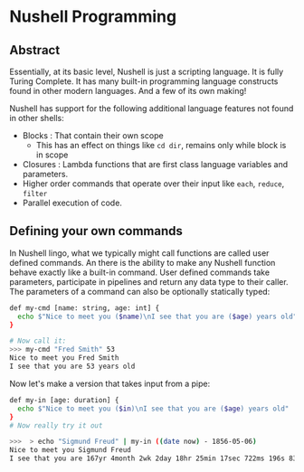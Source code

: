 # Nushell Programming

## Abstract

Essentially, at its basic level, Nushell is just a scripting language.
It is fully Turing Complete. It has many built-in programming language
constructs found in other modern languages. And a few of its own making!

Nushell has support for the following additional language features not found
in other shells:

- Blocks : That contain their own scope
  * This has an effect on things like `cd dir`, remains only while block is in scope
- Closures : Lambda functions that are first class language variables and parameters.
- Higher order commands that operate over their input like `each`, `reduce`, `filter`
- Parallel execution of code.


## Defining your own commands

In Nushell lingo, what we typically might call functions are called user
defined commands. An there is the ability to make any Nushell function
behave exactly like a built-in command. User defined commands take parameters,
participate in pipelines and return any data type to their caller.
The parameters of a command can also be optionally statically typed:

```sh
def my-cmd [name: string, age: int] {
  echo $"Nice to meet you ($name)\nI see that you are ($age) years old"
}

# Now call it:
>>> my-cmd "Fred Smith" 53
Nice to meet you Fred Smith
I see that you are 53 years old
```


Now let's make a version that takes input from a pipe:

```sh
def my-in [age: duration] {
  echo $"Nice to meet you ($in)\nI see that you are ($age) years old"
}
# Now really try it out

>>>  > echo "Sigmund Freud" | my-in ((date now) - 1856-05-06)
Nice to meet you Sigmund Freud
I see that you are 167yr 4month 2wk 2day 18hr 25min 17sec 722ms 196s 836ns years old
```



```
